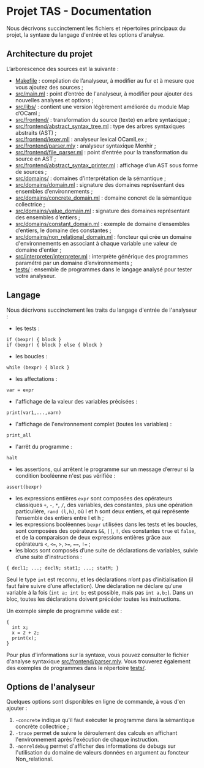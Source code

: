 # Projet TAS - Documentation

Nous décrivons succinctement les fichiers et répertoires principaux du projet, la syntaxe du langage d'entrée et les options d'analyse.


## Architecture du projet

L’arborescence des sources est la suivante :
* [Makefile](Makefile) : compilation de l’analyseur, à modifier au fur et à mesure que vous ajoutez des sources ;
* [src/main.ml](src/main.ml) : point d’entrée de l'analyseur, à modifier pour ajouter des nouvelles analyses et options ;
* [src/libs/](src/libs) : contient une version légèrement améliorée du module Map d’OCaml ;
* [src/frontend/](src/frontend) : transformation du source (texte) en arbre syntaxique ;
* [src/frontend/abstract_syntax_tree.ml](src/frontend/abstract_syntax_tree.ml) : type des arbres syntaxiques abstraits (AST) ;
* [src/frontend/lexer.mll](src/frontend/lexer.mll) : analyseur lexical OCamlLex ;
* [src/frontend/parser.mly](src/frontend/parser.mly) : analyseur syntaxique Menhir ;
* [src/frontend/file_parser.ml](src/frontend/file_parser.ml) : point d’entrée pour la transformation du source en AST ;
* [src/frontend/abstract_syntax_printer.ml](src/frontend/abstract_syntax_printer.ml) : affichage d’un AST sous forme de sources ;
* [src/domains/](src/domains) : domaines d’interprétation de la sémantique ;
* [src/domains/domain.ml](src/domains/domain.ml) : signature des domaines représentant des ensembles d’environnements ;
* [src/domains/concrete_domain.ml](src/domains/concrete_domain.ml) : domaine concret de la sémantique collectrice ;
* [src/domains/value_domain.ml](src/domains/value_domain.ml) : signature des domaines représentant des ensembles d’entiers ;
* [src/domains/constant_domain.ml](src/domains/constant_domain.ml) : exemple de domaine d’ensembles d’entiers, le domaine des constantes ;
* [src/domains/non_relational_domain.ml](src/domains/non_relational_domain.ml) : foncteur qui crée un domaine d'environnements en associant à chaque variable une valeur de domaine d'entier ;
* [src/interpreter/interpreter.ml](src/interpreter/interpreter.ml) : interprète générique des programmes paramétré par un domaine d’environnements ;
* [tests/](tests) : ensemble de programmes dans le langage analysé pour tester votre analyseur.



## Langage

Nous décrivons succinctement les traits du langage d'entrée de l'analyseur :
* les tests :

```
if (bexpr) { block }
if (bexpr) { block } else { block }
```

* les boucles :

```
while (bexpr) { block }
```

* les affectations :

```
var = expr
```

* l'affichage de la valeur des variables précisées :

```
print(var1,...,varn)
```

* l'affichage de l'environnement complet (toutes les variables) :

```
print_all
```

* l'arrêt du programme :

```
halt
```

* les assertions, qui arrêtent le programme sur un message d’erreur si la condition booléenne n'est pas vérifiée :

```
assert(bexpr)
```

* les expressions entières `expr` sont composées des opérateurs classiques `+`, `-`, `*`, `/`, des variables, des constantes, plus une opération particulière, `rand (l,h)`, où l et h sont deux entiers, et qui représente l’ensemble des entiers entre l et h ;
* les expressions booléennes `bexpr` utilisées dans les tests et les boucles, sont composées des opérateurs `&&`, `||`, `!`, des constantes `true` et `false`, et de la comparaison de deux expressions entières grâce aux opérateurs `<`, `<=`, `>`, `>=`, `==`, `!=` ;
* les blocs sont composés d’une suite de déclarations de variables, suivie d’une suite d’instructions :

```
{ decl1; ...; declN; stat1; ...; statM; }
```

Seul le type `int` est reconnu, et les déclarations n’ont pas d’initialisation (il faut faire suivre d’une affectation).
Une déclaration ne déclare qu'une variable à la fois (`int a; int b;` est possible, mais pas `int a,b;`).
Dans un bloc, toutes les déclarations doivent précéder toutes les instructions.

Un exemple simple de programme valide est :
```
{
  int x;
  x = 2 + 2;
  print(x);
}
```

Pour plus d'informations sur la syntaxe, vous pouvez consulter le fichier d'analyse syntaxique [src/frontend/parser.mly](src/frontend/parser.mly).
Vous trouverez également des exemples de programmes dans le répertoire [tests/](tests).

## Options de l'analyseur

Quelques options sont disponibles en ligne de commande, à vous d'en ajouter :
1. `-concrete` indique qu'il faut exécuter le programme dans la sémantique concrète collectrice ;
2. `-trace` permet de suivre le déroulement des calculs en affichant l'environnement après l'exécution de chaque instruction.
3. `-nonreldebug` permet d'afficher des informations de debugs sur l'utilisation du domaine de valeurs données en argument au foncteur Non_relational.
